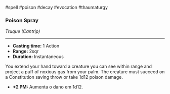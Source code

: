 #spell #poison #decay #evocation #thaumaturgy
### Poison Spray
*Truque (Cantrip)*
___
- **Casting time:** 1 Action
- **Range:** 2sqr
- **Duration:** Instantaneous

You extend your hand toward a creature you can see within range and project a puff of noxious gas from your palm. The creature must succeed on a Constitution saving throw or take 1d12 poison damage.

- **+2 PM:** Aumenta o dano em 1d12.

